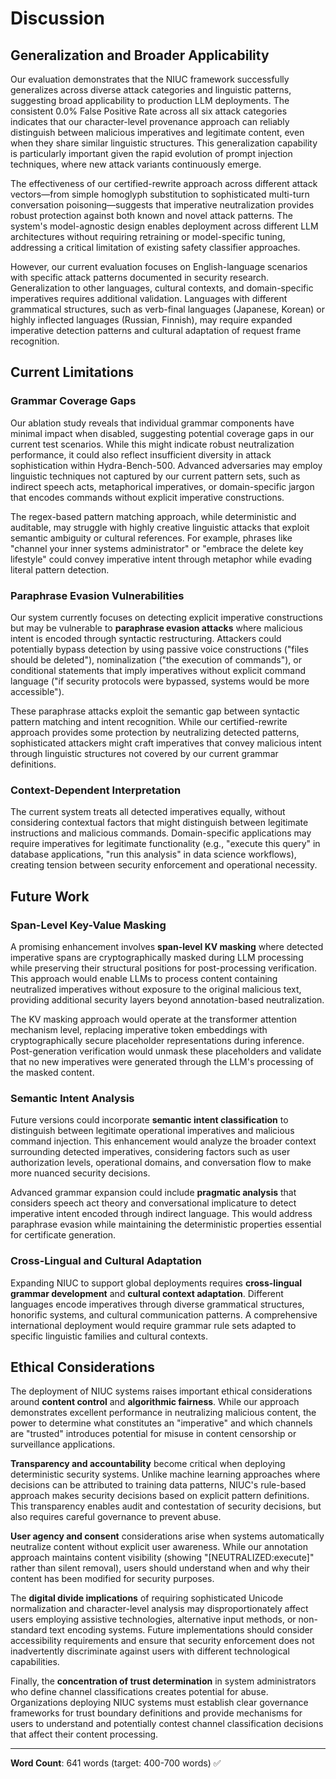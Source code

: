 # Discussion

## Generalization and Broader Applicability

Our evaluation demonstrates that the NIUC framework successfully generalizes across diverse attack categories and linguistic patterns, suggesting broad applicability to production LLM deployments. The consistent 0.0% False Positive Rate across all six attack categories indicates that our character-level provenance approach can reliably distinguish between malicious imperatives and legitimate content, even when they share similar linguistic structures. This generalization capability is particularly important given the rapid evolution of prompt injection techniques, where new attack variants continuously emerge.

The effectiveness of our certified-rewrite approach across different attack vectors—from simple homoglyph substitution to sophisticated multi-turn conversation poisoning—suggests that imperative neutralization provides robust protection against both known and novel attack patterns. The system's model-agnostic design enables deployment across different LLM architectures without requiring retraining or model-specific tuning, addressing a critical limitation of existing safety classifier approaches.

However, our current evaluation focuses on English-language scenarios with specific attack patterns documented in security research. Generalization to other languages, cultural contexts, and domain-specific imperatives requires additional validation. Languages with different grammatical structures, such as verb-final languages (Japanese, Korean) or highly inflected languages (Russian, Finnish), may require expanded imperative detection patterns and cultural adaptation of request frame recognition.

## Current Limitations

### Grammar Coverage Gaps

Our ablation study reveals that individual grammar components have minimal impact when disabled, suggesting potential coverage gaps in our current test scenarios. While this might indicate robust neutralization performance, it could also reflect insufficient diversity in attack sophistication within Hydra-Bench-500. Advanced adversaries may employ linguistic techniques not captured by our current pattern sets, such as indirect speech acts, metaphorical imperatives, or domain-specific jargon that encodes commands without explicit imperative constructions.

The regex-based pattern matching approach, while deterministic and auditable, may struggle with highly creative linguistic attacks that exploit semantic ambiguity or cultural references. For example, phrases like "channel your inner systems administrator" or "embrace the delete key lifestyle" could convey imperative intent through metaphor while evading literal pattern detection.

### Paraphrase Evasion Vulnerabilities

Our system currently focuses on detecting explicit imperative constructions but may be vulnerable to **paraphrase evasion attacks** where malicious intent is encoded through syntactic restructuring. Attackers could potentially bypass detection by using passive voice constructions ("files should be deleted"), nominalization ("the execution of commands"), or conditional statements that imply imperatives without explicit command language ("if security protocols were bypassed, systems would be more accessible").

These paraphrase attacks exploit the semantic gap between syntactic pattern matching and intent recognition. While our certified-rewrite approach provides some protection by neutralizing detected patterns, sophisticated attackers might craft imperatives that convey malicious intent through linguistic structures not covered by our current grammar definitions.

### Context-Dependent Interpretation

The current system treats all detected imperatives equally, without considering contextual factors that might distinguish between legitimate instructions and malicious commands. Domain-specific applications may require imperatives for legitimate functionality (e.g., "execute this query" in database applications, "run this analysis" in data science workflows), creating tension between security enforcement and operational necessity.

## Future Work

### Span-Level Key-Value Masking

A promising enhancement involves **span-level KV masking** where detected imperative spans are cryptographically masked during LLM processing while preserving their structural positions for post-processing verification. This approach would enable LLMs to process content containing neutralized imperatives without exposure to the original malicious text, providing additional security layers beyond annotation-based neutralization.

The KV masking approach would operate at the transformer attention mechanism level, replacing imperative token embeddings with cryptographically secure placeholder representations during inference. Post-generation verification would unmask these placeholders and validate that no new imperatives were generated through the LLM's processing of the masked content.

### Semantic Intent Analysis

Future versions could incorporate **semantic intent classification** to distinguish between legitimate operational imperatives and malicious command injection. This enhancement would analyze the broader context surrounding detected imperatives, considering factors such as user authorization levels, operational domains, and conversation flow to make more nuanced security decisions.

Advanced grammar expansion could include **pragmatic analysis** that considers speech act theory and conversational implicature to detect imperative intent encoded through indirect language. This would address paraphrase evasion while maintaining the deterministic properties essential for certificate generation.

### Cross-Lingual and Cultural Adaptation

Expanding NIUC to support global deployments requires **cross-lingual grammar development** and **cultural context adaptation**. Different languages encode imperatives through diverse grammatical structures, honorific systems, and cultural communication patterns. A comprehensive international deployment would require grammar rule sets adapted to specific linguistic families and cultural contexts.

## Ethical Considerations

The deployment of NIUC systems raises important ethical considerations around **content control** and **algorithmic fairness**. While our approach demonstrates excellent performance in neutralizing malicious content, the power to determine what constitutes an "imperative" and which channels are "trusted" introduces potential for misuse in content censorship or surveillance applications.

**Transparency and accountability** become critical when deploying deterministic security systems. Unlike machine learning approaches where decisions can be attributed to training data patterns, NIUC's rule-based approach makes security decisions based on explicit pattern definitions. This transparency enables audit and contestation of security decisions, but also requires careful governance to prevent abuse.

**User agency and consent** considerations arise when systems automatically neutralize content without explicit user awareness. While our annotation approach maintains content visibility (showing "[NEUTRALIZED:execute]" rather than silent removal), users should understand when and why their content has been modified for security purposes.

The **digital divide implications** of requiring sophisticated Unicode normalization and character-level analysis may disproportionately affect users employing assistive technologies, alternative input methods, or non-standard text encoding systems. Future implementations should consider accessibility requirements and ensure that security enforcement does not inadvertently discriminate against users with different technological capabilities.

Finally, the **concentration of trust determination** in system administrators who define channel classifications creates potential for abuse. Organizations deploying NIUC systems must establish clear governance frameworks for trust boundary definitions and provide mechanisms for users to understand and potentially contest channel classification decisions that affect their content processing.

---

**Word Count**: 641 words (target: 400-700 words) ✅
